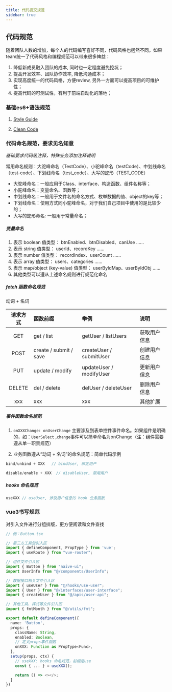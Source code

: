 ```yaml
---
title: 代码提交规范
sidebar: true
---
```


## 代码规范

随着团队人数的增加，每个人的代码编写喜好不同，代码风格也迥然不同。如果team统一了代码风格和编程规范可以带来很多裨益：

1. 降低新成员融入团队的成本, 同时也一定程度避免挖坑；
2. 提高开发效率、团队协作效率, 降低沟通成本；
3. 实现高度统一的代码风格，方便review, 另外一方面可以提高项目的可维护性；
4. 提高代码的可测试性，有利于前端自动化的落地；

### 基础es6+语法规范

1. [Style Guide](https://bestofjs.org/projects/airbnb-style-guide)

2. [Clean Code](https://bestofjs.org/projects/clean-code)

### 代码命名规范，要求见名知意
*基础要求代码级注释，特殊业务添加注释说明*

常用命名规则：大驼峰命名（TestCode）、小驼峰命名（testCode）、中划线命名（test-code）、下划线命名（test_code）、大写的蛇形（TEST_CODE）

* 大驼峰命名：一般应用于Class、interface、构造函数、组件名称等；
* 小驼峰命名：变量命名、函数等；
* 中划线命名：一般用于文件名的命名方式、枚举数据的值、object的key等；
* 下划线命名：使用方式同小驼峰命名，对于我们自己项目中使用的是比较少的；
* 大写的蛇形命名:  一般用于常量命名；

##### 变量命名

1. 表示 boolean 值类型： btnEnabled、btnDisabled、canUse ......
2. 表示 string 值类型： userId、recordKey ......
3. 表示 number 值类型： recordIndex、userCount ......
4. 表示 array 值类型： users、categories ......
5. 表示 map/object (key-value) 值类型： userByIdMap、userByIdObj ......
6. 其他类型可以遵从上述命名规则进行规范化命名

##### fetch 函数命名规范

动词 + 名词

|  请求方式   |        函数前缀          |          举例               |         说明          |
|   :----:  |          :----          |          :-------           |         :------      |
|    GET    |       get / list        |      getUser / listUsers    |       获取用户信息     |
|    POST   |  create / submit / save |    createUser / submitUser  |      创建用户信息      |
|    PUT    |    update / modify      |    updateUser / modifyUser  |      更新用户信息      |
|    DELETE |    del / delete         |    delUser / deleteUser     |      删除用户信息      | 
|    xxx    |           xxx           |             xxx             |         其他扩展      |

##### 事件函数命名规范

1. `onXXXChange: onUserChange` 主要涉及到表单控件事件命名。如果组件是明确的，如：`UserSelect` ,`change`事件可以简单命名为onChange（注：组件需要遵从单一职责规范）

2. 业务函数遵从“动词 + 名词”的命名规范：简单代码示例

```ts
bind/unbind + XXX   // bindUser, 绑定用户

disable/enable + XXX  // disableUser, 禁用用户
```

##### hooks 命名规范

```ts
useXXX // useUser, 涉及用户信息的 hook 业务函数
```

### vue3书写规范

对引入文件进行分组排版，更方便阅读和文件查找

```ts
// 例：Button.tsx

// 第三方工具包引入区
import { defineComponent, PropType } from 'vue';
import { useRoute } from "vue-router";

// 组件文件引入区
import { Button } from "naive-ui";
import UserInfo from "@/components/UserInfo";

// 数据接口相关文件引入区
import { useUser } from "@/hooks/use-user";
import { User } from "@/interfaces/user-interface";
import { createUser } from "@/apis/user-api";

// 其他工具、样式等文件引入区
import { fmtMonth } from "@/utils/fmt";

export default defineComponent({
  name: 'Button',
  props: {
    className: String,
    enabled: Boolean,
    // 定义props事件函数
    onXXX: Function as PropType<Func>,
  },
  setup(props, ctx) {
    // useXXX: hooks 命名规范，前缀是use 
    const { ... } = useXXX();

    return () => <></>;
  }
})
```
